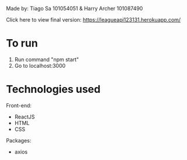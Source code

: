 Made by: Tiago Sa 101054051 & Harry Archer 101087490

Click here to view final version: https://leagueapi123131.herokuapp.com/

# To run
1. Run command "npm start"
2. Go to localhost:3000

# Technologies used
Front-end:
- ReactJS
- HTML
- CSS

Packages:
- axios


